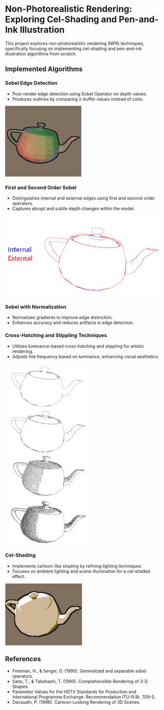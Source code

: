 # Non-Photorealistic Rendering: Exploring Cel-Shading and Pen-and-Ink Illustration

This project explores non-photorealistic rendering (NPR) techniques, specifically focusing on implementing cel-shading and pen-and-ink illustration algorithms from scratch.

Implemented Algorithms
----------------------

### Sobel Edge Detection

*   Post-render edge detection using Sobel Operator on depth values.
*   Produces outlines by comparing z-buffer values instead of color.

![Sobel Outline On Utah Teapot](output.jpg)

### First and Second Order Sobel

*   Distinguishes internal and external edges using first and second-order operators.
*   Captures abrupt and subtle depth changes within the model.

![Internal and external edges of teapot model](edges.png)

### Sobel with Normalization

*   Normalizes gradients to improve edge distinction.
*   Enhances accuracy and reduces artifacts in edge detection.

### Cross-Hatching and Stippling Techniques

*   Utilizes luminance-based cross-hatching and stippling for artistic rendering.
*   Adjusts line frequency based on luminance, enhancing visual aesthetics.

![Progression of pen-and-ink illustration](progression.png)

### Cel-Shading

*   Implements cartoon-like shading by refining lighting techniques.
*   Focuses on ambient lighting and scene illumination for a cel-shaded effect.

![Utah teapot with cel-shading](teapot-cel-shading.png)

References
----------

*   Freeman, H., & Serger, O. (1990). Generalized and separable sobel operators.
*   Saito, T., & Takahashi, T. (1990). Comprehensible Rendering of 3-D Shapes.
*   Parameter Values for the HDTV Standards for Production and International Programme Exchange: Recommendation ITU-R Bt. 709-5.
*   Decaudin, P. (1996). Cartoon-Looking Rendering of 3D Scenes.
